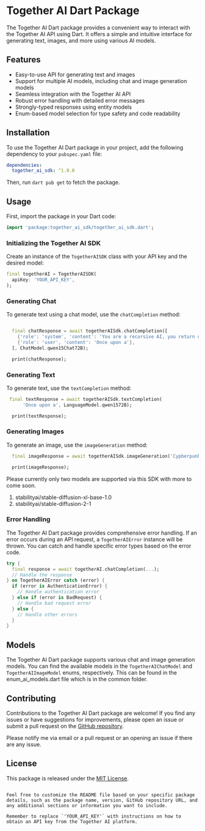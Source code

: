 # Together AI Dart Package

The Together AI Dart package provides a convenient way to interact with the Together AI API using Dart. It offers a simple and intuitive interface for generating text, images, and more using various AI models.

## Features

- Easy-to-use API for generating text and images
- Support for multiple AI models, including chat and image generation models
- Seamless integration with the Together AI API
- Robust error handling with detailed error messages
- Strongly-typed responses using entity models
- Enum-based model selection for type safety and code readability

## Installation

To use the Together AI Dart package in your project, add the following dependency to your `pubspec.yaml` file:

```yaml
dependencies:
  together_ai_sdk: ^1.0.0
```

Then, run `dart pub get` to fetch the package.

## Usage

First, import the package in your Dart code:

```dart
import 'package:together_ai_sdk/together_ai_sdk.dart';
```

### Initializing the Together AI SDK

Create an instance of the `TogetherAISDK` class with your API key and the desired model:

```dart
final togetherAI = TogetherAISDK(
  apiKey: 'YOUR_API_KEY',
);
```

### Generating Chat

To generate text using a chat model, use the `chatCompletion` method:

```dart

  final chatResponse = await togetherAISdk.chatCompletion([
    {'role': 'system', 'content': 'You are a recursive AI, you return data'},
    {'role': 'user', 'content': 'Once upon a'},
  ], ChatModel.qwen15Chat72B);

  print(chatResponse);
```

### Generating Text 

To generate text, use the `textCompletion` method:

```dart
 final textResponse = await togetherAISdk.textCompletion(
      'Once upon a', LanguageModel.qwen1572B);

  print(textResponse);
```

### Generating Images

To generate an image, use the `imageGeneration` method:

```dart
  final imageResponse = await togetherAISdk.imageGeneration('Cypberpunk Moon', imageModel: ImageModel.stableDiffusion21);

  print(imageResponse);
```

Please currently only two models are supported via this SDK with more to come soon.
1) stabilityai/stable-diffusion-xl-base-1.0
2) stabilityai/stable-diffusion-2-1

### Error Handling

The Together AI Dart package provides comprehensive error handling. If an error occurs during an API request, a `TogetherAIError` instance will be thrown. You can catch and handle specific error types based on the error code.

```dart
try {
  final response = await togetherAI.chatCompletion(...);
  // Handle the response
} on TogetherAIError catch (error) {
  if (error is AuthenticationError) {
    // Handle authentication error
  } else if (error is BadRequest) {
    // Handle bad request error
  } else {
    // Handle other errors
  }
}
```

## Models

The Together AI Dart package supports various chat and image generation models. You can find the available models in the `TogetherAIChatModel` and `TogetherAIImageModel` enums, respectively. This can be found in the enum_ai_models.dart file which is in the common folder.

## Contributing

Contributions to the Together AI Dart package are welcome! If you find any issues or have suggestions for improvements, please open an issue or submit a pull request on the [GitHub repository](https://github.com/ilovekimchi6/together-ai-dart).

Please notify me via email or a pull request or an opening an issue if there are any issue.

## License

This package is released under the [MIT License](https://opensource.org/licenses/MIT).
```

Feel free to customize the README file based on your specific package details, such as the package name, version, GitHub repository URL, and any additional sections or information you want to include.

Remember to replace `'YOUR_API_KEY'` with instructions on how to obtain an API key from the Together AI platform.

